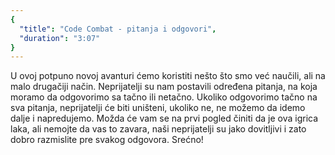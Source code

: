 ```yaml
---
{
  "title": "Code Combat - pitanja i odgovori",
  "duration": "3:07"
}
---
```


U ovoj potpuno novoj avanturi ćemo koristiti nešto što smo već naučili, ali na malo drugačiji način. Neprijatelji su nam postavili određena pitanja, na koja moramo da odgovorimo sa tačno ili netačno. Ukoliko odgovorimo tačno na sva pitanja, neprijatelji će biti uništeni, ukoliko ne, ne možemo da idemo dalje i napredujemo. Možda će vam se na prvi pogled činiti da je ova igrica laka, ali nemojte da vas to zavara, naši neprijatelji su jako dovitljivi i zato dobro razmislite pre svakog odgovora. Srećno!
